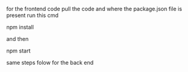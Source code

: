 for the frontend code 
pull the code and where the package.json file is present 
run this cmd 

npm install

and then

npm start

same steps folow for the back end

